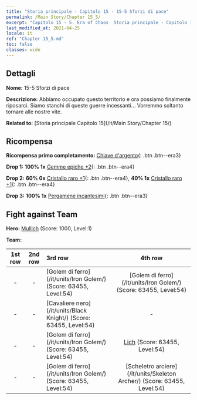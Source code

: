 ```yaml
---
title: "Storia principale - Capitolo 15 - 15-5 Sforzi di pace"
permalink: /Main Story/Chapter 15_5/
excerpt: "Capitolo 15 - 5. Era of Chaos  Storia principale - Capitolo 15_5. 15-5 Sforzi di pace"
last_modified_at: 2021-04-25
locale: it
ref: "Chapter 15_5.md"
toc: false
classes: wide
---
```


## Dettagli

 **Nome:** 15-5 Sforzi di pace

 **Descrizione:** Abbiamo occupato questo territorio e ora possiamo finalmente riposarci. Siamo stanchi di queste guerre incessanti... Vorremmo soltanto tornare alle nostre vite.

 **Related to:** [Storia principale Capitolo 15](/it/Main Story/Chapter 15/)

## Ricompensa

 **Ricompensa primo completamento:** [Chiave d'argento](/ItemsIT/con_693/){: .btn .btn--era3}

 **Drop 1:** **100% 1x** [Gemme epiche +2](/ItemsIT/mat_51/){: .btn .btn--era4}

 **Drop 2:** **60% 0x** [Cristallo raro +1](/ItemsIT/mat_45/){: .btn .btn--era4}, **40% 1x** [Cristallo raro +1](/ItemsIT/mat_45/){: .btn .btn--era4}

 **Drop 3:** **100% 1x** [Pergamene incantesimi](/ItemsIT/con_694/){: .btn .btn--era3}


## Fight against Team
 **Hero:** [Mullich](/it/heroes/Mullich/) (Score: 1000, Level:1)

 **Team:**


  | 1st row | 2nd row | 3rd row | 4th row |
  |:----:|:----:|:----|:----:|
  | - | - | [Golem di ferro](/it/units/Iron Golem/) (Score: 63455, Level:54)  | [Golem di ferro](/it/units/Iron Golem/) (Score: 63455, Level:54)  |
  | - | - | [Cavaliere nero](/it/units/Black Knight/) (Score: 63455, Level:54)  | - |
  | - | - | [Golem di ferro](/it/units/Iron Golem/) (Score: 63455, Level:54)  | [Lich](/it/units/Lich/) (Score: 63455, Level:54)  |
  | - | - | [Golem di ferro](/it/units/Iron Golem/) (Score: 63455, Level:54)  | [Scheletro arciere](/it/units/Skeleton Archer/) (Score: 63455, Level:54)  |


